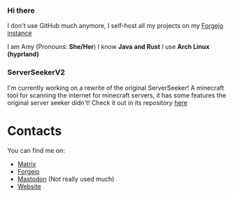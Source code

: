 ### Hi there

I don't use GitHub much anymore, I self-host all my projects on my [Forgejo instance](https://git.funtimes909.xyz/Funtimes909)

I am Amy (Pronouns: **She/Her**)
I know **Java and Rust**
I use **Arch Linux (hyprland)**

### ServerSeekerV2

I'm currently working on a rewrite of the original ServerSeeker! A minecraft tool for scanning the internet for minecraft servers, it has some features the original server seeker didn't! Check it out in its repository [here](https://git.funtimes909.xyz/ServerSeekerV2/ServerSeekerV2)

# Contacts

You can find me on:
- [Matrix](https://matrix.to/#/@me:funtimes909.xyz)
- [Forgejo](https://git.funtimes909.xyz/Funtimes909)
- [Mastodon](https://wetdry.world/@Funtimes909) (Not really used much)
- [Website](https://funtimes909.xyz)
